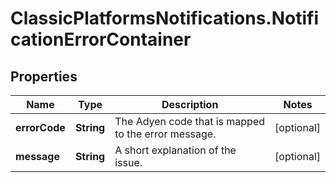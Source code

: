 # ClassicPlatformsNotifications.NotificationErrorContainer

## Properties

Name | Type | Description | Notes
------------ | ------------- | ------------- | -------------
**errorCode** | **String** | The Adyen code that is mapped to the error message. | [optional] 
**message** | **String** | A short explanation of the issue. | [optional] 


